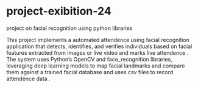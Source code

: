 # project-exibition-24
project on facial recognition using python libraries 

This project implements a automated attendence using facial recognition application that detects, identifies, and verifies individuals based on facial features extracted from images or live video and marks live attendence . The system uses Python’s OpenCV and face_recognition libraries, leveraging deep learning models to map facial landmarks and compare them against a trained facial database and uses csv files to record attendence data .
